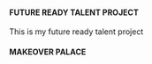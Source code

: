 <h4>FUTURE READY TALENT PROJECT</h4>
This is my future ready talent project
<h4>MAKEOVER PALACE</h4>
